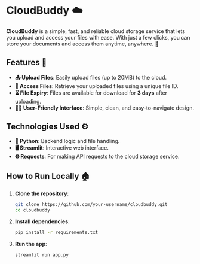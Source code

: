 # CloudBuddy ☁️

**CloudBuddy** is a simple, fast, and reliable cloud storage service that lets you upload and access your files with ease. With just a few clicks, you can store your documents and access them anytime, anywhere. 🌟

## Features 🎉

* **📤 Upload Files**: Easily upload files (up to 20MB) to the cloud.
* **🔗 Access Files**: Retrieve your uploaded files using a unique file ID.
* **⏳ File Expiry**: Files are available for download for **3 days** after uploading.
* **👨‍💻 User-Friendly Interface**: Simple, clean, and easy-to-navigate design.

## Technologies Used ⚙️

* **🐍 Python**: Backend logic and file handling.
* **🖥️ Streamlit**: Interactive web interface.
* **🌐 Requests**: For making API requests to the cloud storage service.

## How to Run Locally 🏠

1. **Clone the repository**:

   ```bash
   git clone https://github.com/your-username/cloudbuddy.git
   cd cloudbuddy
   ```

2. **Install dependencies**:

   ```bash
   pip install -r requirements.txt
   ```

3. **Run the app**:

   ```bash
   streamlit run app.py
   ```


